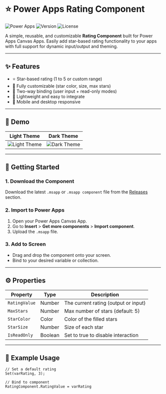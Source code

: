 # ⭐ Power Apps Rating Component

![Power Apps](https://img.shields.io/badge/built%20with-Power%20Apps-purple?style=flat-square)
![Version](https://img.shields.io/badge/version-1.0.0-blue?style=flat-square)
![License](https://img.shields.io/github/license/SantaRadovan/PowerAppsUI?style=flat-square)

A simple, reusable, and customizable **Rating Component** built for Power Apps Canvas Apps. Easily add star-based rating functionality to your apps with full support for dynamic input/output and theming.

---

## ✨ Features

- ⭐ Star-based rating (1 to 5 or custom range)
- 🎨 Fully customizable (star color, size, max stars)
- 🔄 Two-way binding (user input + read-only modes)
- 🔧 Lightweight and easy to integrate
- 📱 Mobile and desktop responsive

---

## 📸 Demo

| Light Theme | Dark Theme |
|-------------|------------|
| ![Light Theme](./assets/rating-light.png) | ![Dark Theme](./assets/rating-dark.png) |

---

## 🚀 Getting Started

### 1. Download the Component

Download the latest `.msapp` or `.msapp component` file from the [Releases](https://github.com/yourusername/powerapps-rating-component/releases) section.

### 2. Import to Power Apps

1. Open your Power Apps Canvas App.
2. Go to **Insert** > **Get more components** > **Import component**.
3. Upload the `.msapp` file.

### 3. Add to Screen

- Drag and drop the component onto your screen.
- Bind to your desired variable or collection.

---

## ⚙️ Properties

| Property | Type | Description |
|---------|------|-------------|
| `RatingValue` | Number | The current rating (output or input) |
| `MaxStars` | Number | Max number of stars (default: 5) |
| `StarColor` | Color | Color of the filled stars |
| `StarSize` | Number | Size of each star |
| `IsReadOnly` | Boolean | Set to true to disable interaction |

---

## 🧩 Example Usage

```powerapps
// Set a default rating
Set(varRating, 3);

// Bind to component
RatingComponent.RatingValue = varRating
